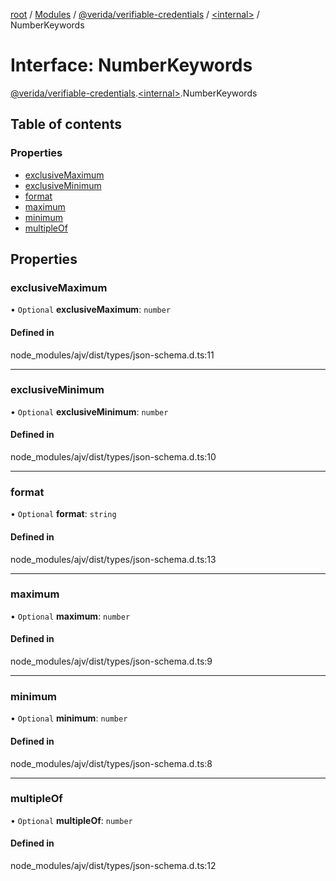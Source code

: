[root](../README.md) / [Modules](../modules.md) / [@verida/verifiable-credentials](../modules/verida_verifiable_credentials.md) / [<internal\>](../modules/verida_verifiable_credentials._internal_.md) / NumberKeywords

# Interface: NumberKeywords

[@verida/verifiable-credentials](../modules/verida_verifiable_credentials.md).[<internal\>](../modules/verida_verifiable_credentials._internal_.md).NumberKeywords

## Table of contents

### Properties

- [exclusiveMaximum](verida_verifiable_credentials._internal_.NumberKeywords.md#exclusivemaximum)
- [exclusiveMinimum](verida_verifiable_credentials._internal_.NumberKeywords.md#exclusiveminimum)
- [format](verida_verifiable_credentials._internal_.NumberKeywords.md#format)
- [maximum](verida_verifiable_credentials._internal_.NumberKeywords.md#maximum)
- [minimum](verida_verifiable_credentials._internal_.NumberKeywords.md#minimum)
- [multipleOf](verida_verifiable_credentials._internal_.NumberKeywords.md#multipleof)

## Properties

### exclusiveMaximum

• `Optional` **exclusiveMaximum**: `number`

#### Defined in

node_modules/ajv/dist/types/json-schema.d.ts:11

___

### exclusiveMinimum

• `Optional` **exclusiveMinimum**: `number`

#### Defined in

node_modules/ajv/dist/types/json-schema.d.ts:10

___

### format

• `Optional` **format**: `string`

#### Defined in

node_modules/ajv/dist/types/json-schema.d.ts:13

___

### maximum

• `Optional` **maximum**: `number`

#### Defined in

node_modules/ajv/dist/types/json-schema.d.ts:9

___

### minimum

• `Optional` **minimum**: `number`

#### Defined in

node_modules/ajv/dist/types/json-schema.d.ts:8

___

### multipleOf

• `Optional` **multipleOf**: `number`

#### Defined in

node_modules/ajv/dist/types/json-schema.d.ts:12
